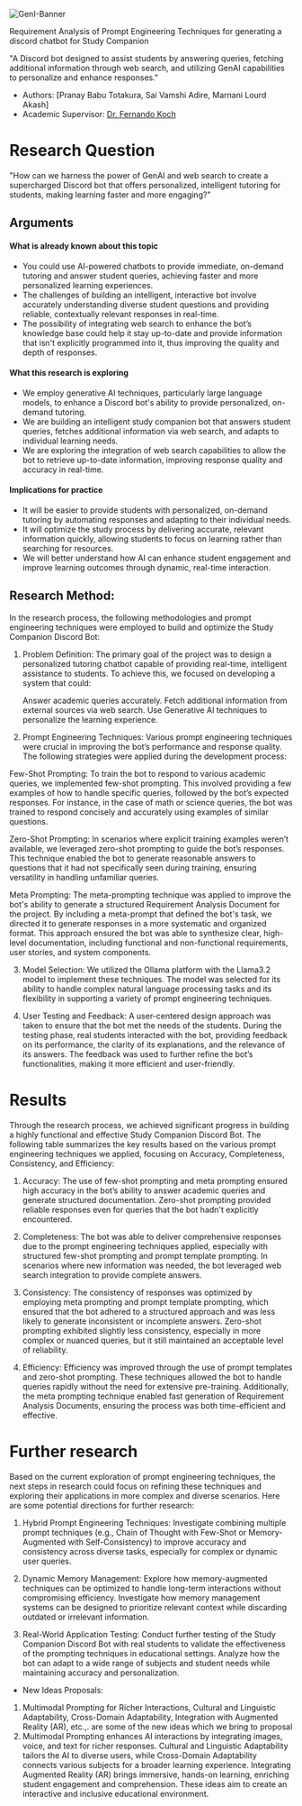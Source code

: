 ![GenI-Banner](https://github.com/genilab-fau/genial-fau.github.io/blob/8f1a2d3523f879e1082918c7bba19553cb6e7212/images/geni-lab-banner.png?raw=true)

Requirement Analysis of Prompt Engineering Techniques for generating a discord chatbot for Study Companion

"A Discord bot designed to assist students by answering queries, fetching additional information through web search, and utilizing GenAI capabilities to personalize and enhance responses."


* Authors: [Pranay Babu Totakura, Sai Vamshi Adire, Marnani Lourd Akash]
* Academic Supervisor: [Dr. Fernando Koch](http://www.fernandokoch.me)

  
# Research Question 

"How can we harness the power of GenAI and web search to create a supercharged Discord bot that offers personalized, intelligent tutoring for students, making learning faster and more engaging?"


## Arguments

#### What is already known about this topic

* You could use AI-powered chatbots to provide immediate, on-demand tutoring and answer student queries, achieving faster and more personalized learning experiences.
* The challenges of building an intelligent, interactive bot involve accurately understanding diverse student questions and providing reliable, contextually relevant responses in real-time.
* The possibility of integrating web search to enhance the bot’s knowledge base could help it stay up-to-date and provide information that isn't explicitly programmed into it, thus improving the quality and depth of responses.

#### What this research is exploring

* We employ generative AI techniques, particularly large language models, to enhance a Discord bot's ability to provide personalized, on-demand tutoring.
* We are building an intelligent study companion bot that answers student queries, fetches additional information via web search, and adapts to individual learning needs.
* We are exploring the integration of web search capabilities to allow the bot to retrieve up-to-date information, improving response quality and accuracy in real-time.

#### Implications for practice

* It will be easier to provide students with personalized, on-demand tutoring by automating responses and adapting to their individual needs.
* It will optimize the study process by delivering accurate, relevant information quickly, allowing students to focus on learning rather than searching for resources.
* We will better understand how AI can enhance student engagement and improve learning outcomes through dynamic, real-time interaction.

## Research Method:

In the research process, the following methodologies and prompt engineering techniques were employed to build and optimize the Study Companion Discord Bot:

1. Problem Definition:
The primary goal of the project was to design a personalized tutoring chatbot capable of providing real-time, intelligent assistance to students. To achieve this, we focused on developing a system that could:

    Answer academic queries accurately.
    Fetch additional information from external sources via web search.
    Use Generative AI techniques to personalize the learning experience.
2. Prompt Engineering Techniques:
Various prompt engineering techniques were crucial in improving the bot’s performance and response quality. The following strategies were applied during the development process:

Few-Shot Prompting:
To train the bot to respond to various academic queries, we implemented few-shot prompting. This involved providing a few examples of how to handle specific queries, followed by the bot’s expected responses. For instance, in the case of math or science queries, the bot was trained to respond concisely and accurately using examples of similar questions.

Zero-Shot Prompting:
In scenarios where explicit training examples weren’t available, we leveraged zero-shot prompting to guide the bot’s responses. This technique enabled the bot to generate reasonable answers to questions that it had not specifically seen during training, ensuring versatility in handling unfamiliar queries.

Meta Prompting:
The meta-prompting technique was applied to improve the bot's ability to generate a structured Requirement Analysis Document for the project. By including a meta-prompt that defined the bot's task, we directed it to generate responses in a more systematic and organized format. This approach ensured the bot was able to synthesize clear, high-level documentation, including functional and non-functional requirements, user stories, and system components.

3. Model Selection:
We utilized the Ollama platform with the Llama3.2 model to implement these techniques. The model was selected for its ability to handle complex natural language processing tasks and its flexibility in supporting a variety of prompt engineering techniques.

4. User Testing and Feedback:
A user-centered design approach was taken to ensure that the bot met the needs of the students. During the testing phase, real students interacted with the bot, providing feedback on its performance, the clarity of its explanations, and the relevance of its answers. The feedback was used to further refine the bot’s functionalities, making it more efficient and user-friendly.


# Results
Through the research process, we achieved significant progress in building a highly functional and effective Study Companion Discord Bot. The following table summarizes the key results based on the various prompt engineering techniques we applied, focusing on Accuracy, Completeness, Consistency, and Efficiency:
1. Accuracy:
The use of few-shot prompting and meta prompting ensured high accuracy in the bot’s ability to answer academic queries and generate structured documentation. Zero-shot prompting provided reliable responses even for queries that the bot hadn't explicitly encountered.

2. Completeness:
The bot was able to deliver comprehensive responses due to the prompt engineering techniques applied, especially with structured few-shot prompting and prompt template prompting. In scenarios where new information was needed, the bot leveraged web search integration to provide complete answers.

3. Consistency:
The consistency of responses was optimized by employing meta prompting and prompt template prompting, which ensured that the bot adhered to a structured approach and was less likely to generate inconsistent or incomplete answers. Zero-shot prompting exhibited slightly less consistency, especially in more complex or nuanced queries, but it still maintained an acceptable level of reliability.

4. Efficiency:
Efficiency was improved through the use of prompt templates and zero-shot prompting. These techniques allowed the bot to handle queries rapidly without the need for extensive pre-training. Additionally, the meta prompting technique enabled fast generation of Requirement Analysis Documents, ensuring the process was both time-efficient and effective.

# Further research
Based on the current exploration of prompt engineering techniques, the next steps in research could focus on refining these techniques and exploring their applications in more complex and diverse scenarios. Here are some potential directions for further research:

1. Hybrid Prompt Engineering Techniques:
Investigate combining multiple prompt techniques (e.g., Chain of Thought with Few-Shot or Memory-Augmented with Self-Consistency) to improve accuracy and consistency across diverse tasks, especially for complex or dynamic user queries.

2. Dynamic Memory Management:
Explore how memory-augmented techniques can be optimized to handle long-term interactions without compromising efficiency. Investigate how memory management systems can be designed to prioritize relevant context while discarding outdated or irrelevant information.

3. Real-World Application Testing:
Conduct further testing of the Study Companion Discord Bot with real students to validate the effectiveness of the prompting techniques in educational settings. Analyze how the bot can adapt to a wide range of subjects and student needs while maintaining accuracy and personalization.

* New Ideas Proposals:
1. Multimodal Prompting for Richer Interactions, Cultural and Linguistic Adaptability, Cross-Domain Adaptability, Integration with Augmented Reality (AR), etc.,. are some of the new ideas which we bring to proposal
2. Multimodal Prompting enhances AI interactions by integrating images, voice, and text for richer responses. Cultural and Linguistic Adaptability tailors the AI to diverse users, while Cross-Domain Adaptability connects various subjects for a broader learning experience. Integrating Augmented Reality (AR) brings immersive, hands-on learning, enriching student engagement and comprehension. These ideas aim to create an interactive and inclusive educational environment.